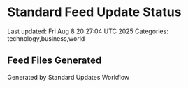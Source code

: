 # Standard Feed Update Status
Last updated: Fri Aug  8 20:27:04 UTC 2025
Categories: technology,business,world

## Feed Files Generated

Generated by Standard Updates Workflow
